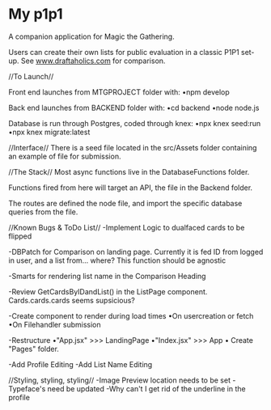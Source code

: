 # My p1p1

A companion application for Magic the Gathering.

Users can create their own lists for public evaluation in a classic P1P1 set-up. See www.draftaholics.com for comparison.


//To Launch//

Front end launches from MTGPROJECT folder with:
•npm develop

Back end launches from BACKEND folder with:
•cd backend
•node node.js

Database is run through Postgres, coded through knex:
•npx knex seed:run
•npx knex migrate:latest


//Interface//
There is a seed file located in the src/Assets folder containing an example of file for submission. 


//The Stack//
Most async functions live in the DatabaseFunctions folder.

Functions fired from here will target an API, the <node> file in the Backend folder.

The routes are defined the node file, and import the specific database queries from the <queries> file. 


//Known Bugs & ToDo List//
-Implement Logic to dualfaced cards to be flipped

-DBPatch for Comparison on landing page. Currently it is fed ID from logged in user, and a list from... where? This function should be agnostic

-Smarts for rendering list name in the Comparison Heading

-Review GetCardsByIDandList() in the ListPage component. Cards.cards.cards seems supsicious?

-Create <Loading /> component to render during load times
  •On usercreation or fetch
  •On Filehandler submission

-Restructure
  •"App.jsx" >>> LandingPage
  •"Index.jsx" >>> App
  • Create "Pages" folder.

-Add Profile Editing
-Add List Name Editing

//Styling, styling, styling//
-Image Preview location needs to be set
-Typeface's need be updated
-Why can't I get rid of the underline in the profile


